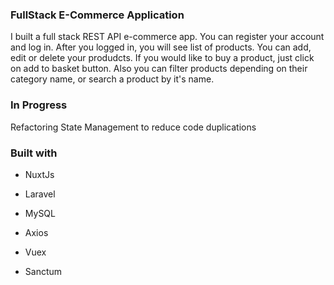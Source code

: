 

### FullStack E-Commerce Application  
I built a full stack REST API e-commerce app.
You can register your account and log in.
After you logged in, you will see list of products.
You can add, edit or delete your produdcts.
If you would like to buy a product, just click on add to basket button.
Also you can filter products depending on their category name, or search a product by it's name.  
  

### In Progress
Refactoring State Management to reduce code duplications

### Built with  
- NuxtJs  
  

- Laravel  
  

- MySQL  
  

- Axios  
  

- Vuex  
  

- Sanctum  
  

<br/>  

